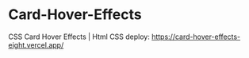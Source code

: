 # Card-Hover-Effects
CSS Card Hover Effects | Html CSS
deploy: https://card-hover-effects-eight.vercel.app/
